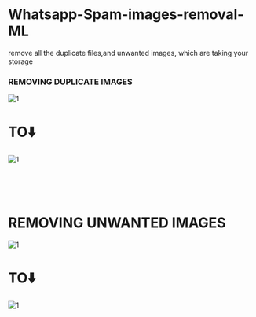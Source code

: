# Whatsapp-Spam-images-removal-ML
remove all the duplicate files,and unwanted images, which are taking your storage
### REMOVING DUPLICATE IMAGES



![1](https://user-images.githubusercontent.com/33556967/51371095-2af2c480-1b1f-11e9-8661-93a16503514a.PNG)
              




#                                                   TO⬇️

![1](https://user-images.githubusercontent.com/33556967/51371544-78236600-1b20-11e9-9f7d-c214d950a412.PNG)                            
                          
<br>
<br>
<br>

# REMOVING UNWANTED IMAGES

![1](https://user-images.githubusercontent.com/33556967/51371984-bcfbcc80-1b21-11e9-91e2-4ef37a0fec80.PNG)

#                                             TO⬇️

![1](https://user-images.githubusercontent.com/33556967/51372095-119f4780-1b22-11e9-9daa-0857171b96e2.PNG)
